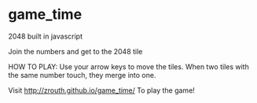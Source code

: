 # game_time
2048 built in javascript

Join the numbers and get to the 2048 tile

HOW TO PLAY: Use your arrow keys to move the tiles. When two tiles with the same number touch, they merge into one.

Visit  http://zrouth.github.io/game_time/  To play the game!

